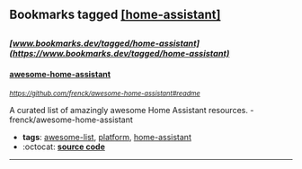 ## Bookmarks tagged [[home-assistant]](https://www.bookmarks.dev?q=[home-assistant])

_<sup><sup>[www.bookmarks.dev/tagged/home-assistant](https://www.bookmarks.dev/tagged/home-assistant)</sup></sup>_
---
#### [awesome-home-assistant](https://github.com/frenck/awesome-home-assistant#readme)
_<sup>https://github.com/frenck/awesome-home-assistant#readme</sup>_

A curated list of amazingly awesome Home Assistant resources. - frenck/awesome-home-assistant
* **tags**: [awesome-list](../tagged/awesome-list.md), [platform](../tagged/platform.md), [home-assistant](../tagged/home-assistant.md)
* :octocat: **[source code](https://github.com/frenck/awesome-home-assistant#readme)**
---
